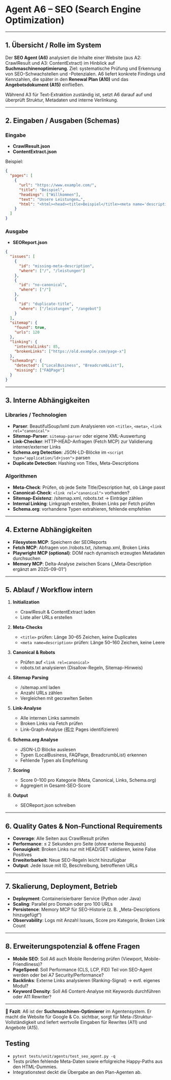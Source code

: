 # Agent A6 – SEO (Search Engine Optimization)

---

## 1. Übersicht / Rolle im System

Der **SEO Agent (A6)** analysiert die Inhalte einer Website (aus A2: CrawlResult und A3: ContentExtract) im Hinblick auf **Suchmaschinenoptimierung**.
Ziel: systematische Prüfung und Erkennung von SEO-Schwachstellen und -Potenzialen. A6 liefert konkrete Findings und Kennzahlen, die später in den **Renewal Plan (A10)** und das **Angebotsdokument (A15)** einfließen.

Während A3 für Text-Extraktion zuständig ist, setzt A6 darauf auf und überprüft Struktur, Metadaten und interne Verlinkung.

---

## 2. Eingaben / Ausgaben (Schemas)

### Eingabe

* **CrawlResult.json**
* **ContentExtract.json**

Beispiel:

```json
{
  "pages": [
    {
      "url": "https://www.example.com/",
      "title": "Beispiel",
      "headings": ["Willkommen"],
      "text": "Unsere Leistungen…",
      "html": "<html><head><title>Beispiel</title><meta name='description' content=''></head></html>"
    }
  ]
}
```

### Ausgabe

* **SEOReport.json**

```json
{
  "issues": [
    {
      "id": "missing-meta-description",
      "where": ["/", "/leistungen"]
    },
    {
      "id": "no-canonical",
      "where": ["/"]
    },
    {
      "id": "duplicate-title",
      "where": ["/leistungen", "/angebot"]
    }
  ],
  "sitemap": {
    "found": true,
    "urls": 120
  },
  "linking": {
    "internalLinks": 85,
    "brokenLinks": ["https://old.example.com/page-x"]
  },
  "schemaOrg": {
    "detected": ["LocalBusiness", "BreadcrumbList"],
    "missing": ["FAQPage"]
  }
}
```

---

## 3. Interne Abhängigkeiten

### Libraries / Technologien

* **Parser**: BeautifulSoup/lxml zum Analysieren von `<title>`, `<meta>`, `<link rel="canonical">`
* **Sitemap-Parser**: `sitemap-parser` oder eigene XML-Auswertung
* **Link-Checker**: HTTP-HEAD-Anfragen (Fetch MCP) zur Validierung interner/externer Links
* **Schema.org Detection**: JSON-LD-Blöcke im `<script type="application/ld+json">` parsen
* **Duplicate Detection**: Hashing von Titles, Meta-Descriptions

### Algorithmen

* **Meta-Check**: Prüfen, ob jede Seite Title/Description hat, ob Länge passt
* **Canonical-Check**: `<link rel="canonical">` vorhanden?
* **Sitemap-Existenz**: /sitemap.xml, robots.txt → Einträge zählen
* **Internal Linking**: Linkgraph erstellen, Broken Links per Fetch prüfen
* **Schema.org**: vorhandene Typen extrahieren, fehlende empfehlen

---

## 4. Externe Abhängigkeiten

* **Filesystem MCP**: Speichern der SEOReports
* **Fetch MCP**: Abfragen von /robots.txt, /sitemap.xml, Broken Links
* **Playwright MCP (optional)**: DOM nach dynamisch erzeugten Metadaten durchsuchen
* **Memory MCP**: Delta-Analyse zwischen Scans („Meta-Description ergänzt am 2025-09-01“)

---

## 5. Ablauf / Workflow intern

1. **Initialization**

   * CrawlResult & ContentExtract laden
   * Liste aller URLs erstellen

2. **Meta-Checks**

   * `<title>` prüfen: Länge 30–65 Zeichen, keine Duplicates
   * `<meta name=description>` prüfen: Länge 50–160 Zeichen, keine Leere

3. **Canonical & Robots**

   * Prüfen auf `<link rel=canonical>`
   * robots.txt analysieren (Disallow-Regeln, Sitemap-Hinweis)

4. **Sitemap Parsing**

   * /sitemap.xml laden
   * Anzahl URLs zählen
   * Vergleichen mit gecrawlten Seiten

5. **Link-Analyse**

   * Alle internen Links sammeln
   * Broken Links via Fetch prüfen
   * Link-Graph-Analyse (孤立 Pages identifizieren)

6. **Schema.org Analyse**

   * JSON-LD Blöcke auslesen
   * Typen (LocalBusiness, FAQPage, BreadcrumbList) erkennen
   * Fehlende Typen als Empfehlung

7. **Scoring**

   * Score 0–100 pro Kategorie (Meta, Canonical, Links, Schema.org)
   * Aggregiert in Gesamt-SEO-Score

8. **Output**

   * SEOReport.json schreiben

---

## 6. Quality Gates & Non-Functional Requirements

* **Coverage**: Alle Seiten aus CrawlResult prüfen
* **Performance**: ≤ 2 Sekunden pro Seite (ohne externe Requests)
* **Genauigkeit**: Broken Links nur mit HEAD/GET validieren, keine False Positives
* **Erweiterbarkeit**: Neue SEO-Regeln leicht hinzufügbar
* **Output**: Jede Issue mit ID, Beschreibung, betroffenen URLs

---

## 7. Skalierung, Deployment, Betrieb

* **Deployment**: Containerisierbarer Service (Python oder Java)
* **Scaling**: Parallel pro Domain oder pro 100 URLs
* **Persistence**: Memory MCP für SEO-Historie (z. B. „Meta-Descriptions hinzugefügt“)
* **Observability**: Logs mit Anzahl Issues, Score pro Kategorie, Broken Link Count

---

## 8. Erweiterungspotenzial & offene Fragen

* **Mobile SEO**: Soll A6 auch Mobile Rendering prüfen (Viewport, Mobile-Friendliness)?
* **PageSpeed**: Soll Performance (CLS, LCP, FID) Teil von SEO-Agent werden oder bei A7 Security/Performance?
* **Backlinks**: Externe Links analysieren (Ranking-Signal) → evtl. eigenes Modul?
* **Keyword Density**: Soll A6 Content-Analyse mit Keywords durchführen oder A11 Rewriter?

---

📄 **Fazit**:
A6 ist der **Suchmaschinen-Optimierer** im Agentensystem. Er macht die Website für Google & Co. sichtbar, sorgt für Meta-/Struktur-Vollständigkeit und liefert wertvolle Eingaben für Rewrites (A11) und Angebote (A15).

## Testing

* `pytest tests/unit/agents/test_seo_agent.py -q`
* Tests prüfen fehlende Meta-Daten sowie erfolgreiche Happy-Paths aus den HTML-Dummies.
* Integrationstest deckt die Übergabe an den Plan-Agenten ab.

